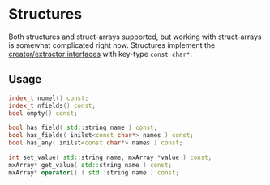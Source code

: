
# Structures

Both structures and struct-arrays supported, but working with struct-arrays is somewhat complicated right now. Structures implement the [creator/extractor interfaces](jmx/more/interface) with key-type `const char*`.

## Usage

```cpp
index_t numel() const;
index_t nfields() const;
bool empty() const;

bool has_field( std::string name ) const;
bool has_fields( inilst<const char*> names ) const;
bool has_any( inilst<const char*> names ) const;

int set_value( std::string name, mxArray *value ) const;
mxArray* get_value( std::string name ) const;
mxArray* operator[] ( std::string name ) const;
```
